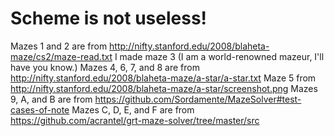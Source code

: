 # Scheme is not useless!

Mazes 1 and 2 are from http://nifty.stanford.edu/2008/blaheta-maze/cs2/maze-read.txt
I made maze 3 (I am a world-renowned mazeur, I'll have you know.)
Mazes 4, 6, 7, and 8 are from http://nifty.stanford.edu/2008/blaheta-maze/a-star/a-star.txt
Maze 5 from http://nifty.stanford.edu/2008/blaheta-maze/a-star/screenshot.png
Mazes 9, A, and B are from https://github.com/Sordamente/MazeSolver#test-cases-of-note
Mazes C, D, E, and F are from https://github.com/acrantel/grt-maze-solver/tree/master/src
